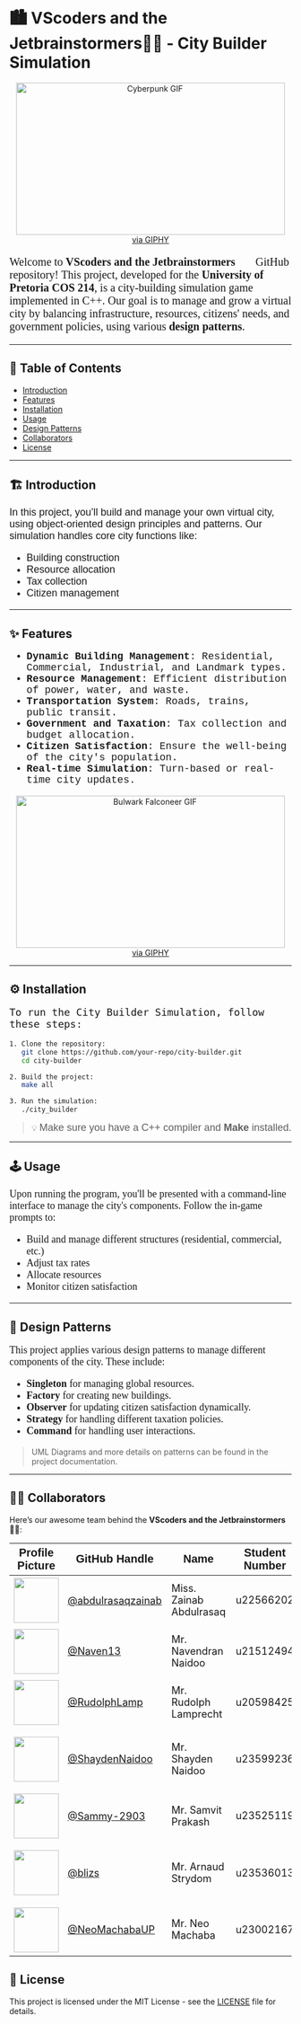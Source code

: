 # 🏙️ VScoders and the Jetbrainstormers👨‍💻 - City Builder Simulation

<div align="center"> 
  <img src="https://media.giphy.com/media/6N70OZ9QZgWGOSLb52/giphy.gif" alt="Cyberpunk GIF" width="480" height="271"/> 
  <br> 
  <a href="https://giphy.com/gifs/netflix-cyberpunk-edgerunners-6N70OZ9QZgWGOSLb52">via GIPHY</a> 
</div>

<p style="font-size: 20px; font-family: 'Georgia', serif;">
  Welcome to <b>VScoders and the Jetbrainstormers👨‍💻</b> GitHub repository! This project, developed for the <b>University of Pretoria COS 214</b>, is a city-building simulation game implemented in C++. Our goal is to manage and grow a virtual city by balancing infrastructure, resources, citizens' needs, and government policies, using various <b>design patterns</b>.
</p>

---

## 🚀 Table of Contents

- [Introduction](#introduction)
- [Features](#features)
- [Installation](#installation)
- [Usage](#usage)
- [Design Patterns](#design-patterns)
- [Collaborators](#collaborators)
- [License](#license)

---

## 🏗️ Introduction

<p style="font-size: 18px; font-family: 'Helvetica', sans-serif;">
In this project, you’ll build and manage your own virtual city, using object-oriented design principles and patterns. Our simulation handles core city functions like:
</p>
<ul style="font-size: 18px; font-family: 'Helvetica', sans-serif;">
  <li>Building construction</li>
  <li>Resource allocation</li>
  <li>Tax collection</li>
  <li>Citizen management</li>
</ul>

---

## ✨ Features

<ul style="font-size: 18px; font-family: 'Courier New', monospace;">
  <li><b>Dynamic Building Management</b>: Residential, Commercial, Industrial, and Landmark types.</li>
  <li><b>Resource Management</b>: Efficient distribution of power, water, and waste.</li>
  <li><b>Transportation System</b>: Roads, trains, public transit.</li>
  <li><b>Government and Taxation</b>: Tax collection and budget allocation.</li>
  <li><b>Citizen Satisfaction</b>: Ensure the well-being of the city's population.</li>
  <li><b>Real-time Simulation</b>: Turn-based or real-time city updates.</li>
</ul>

<div align="center"> 
  <img src="https://media.giphy.com/media/yHCXr6wBvIZXE4H9kd/giphy.gif" alt="Bulwark Falconeer GIF" width="480" height="271"/>
  <br> 
  <a href="https://giphy.com/gifs/WiredP-chronicles-bulwark-falconeer-yHCXr6wBvIZXE4H9kd">via GIPHY</a>
</div>

---

## ⚙️ Installation

<p style="font-size: 18px; font-family: 'Lucida Console', monospace;">
To run the City Builder Simulation, follow these steps:
</p>

```bash
1. Clone the repository:
   git clone https://github.com/your-repo/city-builder.git
   cd city-builder

2. Build the project:
   make all

3. Run the simulation:
   ./city_builder
```

> 💡 <span style="font-size: 18px; font-family: 'Arial', sans-serif;">Make sure you have a C++ compiler and **Make** installed.</span>

---

## 🕹️ Usage

<p style="font-size: 18px; font-family: 'Georgia', serif;">
Upon running the program, you'll be presented with a command-line interface to manage the city's components. Follow the in-game prompts to:
</p>

<ul style="font-size: 18px; font-family: 'Georgia', serif;">
  <li>Build and manage different structures (residential, commercial, etc.)</li>
  <li>Adjust tax rates</li>
  <li>Allocate resources</li>
  <li>Monitor citizen satisfaction</li>
</ul>

---

## 🧠 Design Patterns

<p style="font-size: 18px; font-family: 'Georgia', serif;">
This project applies various design patterns to manage different components of the city. These include:
</p>

<ul style="font-size: 18px; font-family: 'Georgia', serif;">
  <li><b>Singleton</b> for managing global resources.</li>
  <li><b>Factory</b> for creating new buildings.</li>
  <li><b>Observer</b> for updating citizen satisfaction dynamically.</li>
  <li><b>Strategy</b> for handling different taxation policies.</li>
  <li><b>Command</b> for handling user interactions.</li>
</ul>

> UML Diagrams and more details on patterns can be found in the project documentation.

---

## 🧑‍💻 Collaborators

Here’s our awesome team behind the **VScoders and the Jetbrainstormers👨‍💻**:

<table>
  <thead>
    <tr>
      <th style="font-size: 20px; font-family: 'Verdana', sans-serif;">Profile Picture</th>
      <th style="font-size: 20px; font-family: 'Verdana', sans-serif;">GitHub Handle</th>
      <th style="font-size: 20px; font-family: 'Verdana', sans-serif;">Name</th>
      <th style="font-size: 20px; font-family: 'Verdana', sans-serif;">Student Number</th>
      <th style="font-size: 20px; font-family: 'Verdana', sans-serif;">Description</th>
    </tr>
  </thead>
  <tbody>
    <tr>
      <td><img src="https://github.com/abdulrasaqzainab.png" width="80"></td>
      <td><a href="https://github.com/abdulrasaqzainab" style="font-size: 18px;">@abdulrasaqzainab</a></td>
      <td style="font-size: 18px;">Miss. Zainab Abdulrasaq</td>
      <td style="font-size: 18px;">u22566202</td>
      <td style="font-size: 18px;">Buildings: Infrastructure and Building Manager</td>
    </tr>
    <tr>
      <td><img src="https://github.com/Naven13.png" width="80"></td>
      <td><a href="https://github.com/Naven13" style="font-size: 18px;">@Naven13</a></td>
      <td style="font-size: 18px;">Mr. Navendran Naidoo</td>
      <td style="font-size: 18px;">u21512494</td>
      <td style="font-size: 18px;">Resources: Resource Management Specialist</td>
    </tr>
    <tr>
      <td><img src="https://github.com/RudolphLamp.png" width="80"></td>
      <td><a href="https://github.com/RudolphLamp" style="font-size: 18px;">@RudolphLamp</a></td>
      <td style="font-size: 18px;">Mr. Rudolph Lamprecht</td>
      <td style="font-size: 18px;">u20598425</td>
      <td style="font-size: 18px;">Government: City Governance Manager</td>
    </tr>
    <tr>
      <td><img src="https://github.com/ShaydenNaidoo.png" width="80"></td>
      <td><a href="https://github.com/ShaydenNaidoo" style="font-size: 18px;">@ShaydenNaidoo</a></td>
      <td style="font-size: 18px;">Mr. Shayden Naidoo</td>
      <td style="font-size: 18px;">u23599236</td>
      <td style="font-size: 18px;">Team lead and Taxes: Financial and Taxation Strategist</td>
    </tr>
    <tr>
      <td><img src="https://github.com/Sammy-2903.png" width="80"></td>
      <td><a href="https://github.com/Sammy-2903" style="font-size: 18px;">@Sammy-2903</a></td>
      <td style="font-size: 18px;">Mr. Samvit Prakash</td>
      <td style="font-size: 18px;">u23525119</td>
      <td style="font-size: 18px;">Transportation: Transportation Systems Coordinator</td>
    </tr>
    <tr>
      <td><img src="https://github.com/blizs.png" width="80"></td>
      <td><a href="https://github.com/blizs" style="font-size: 18px;">@blizs</a></td>
      <td style="font-size: 18px;">Mr. Arnaud Strydom</td>
      <td style="font-size: 18px;">u23536013</td>
      <td style="font-size: 18px;">Citizens: Citizen Welfare and Demographics Analyst</td>
    </tr>
    <tr>
      <td><img src="https://github.com/NeoMachabaUP.png" width="80"></td>
      <td><a href="https://github.com/NeoMachabaUP" style="font-size: 18px;">@NeoMachabaUP</a></td>
      <td style="font-size: 18px;">Mr. Neo Machaba</td>
      <td style="font-size: 18px;">u23002167</td>
      <td style="font-size: 18px;">Utilities: Utilities and Service Manager</td>
    </tr>
  </tbody>
</table>



## 📄 License

This project is licensed under the MIT License - see the [LICENSE](LICENSE) file for details.
